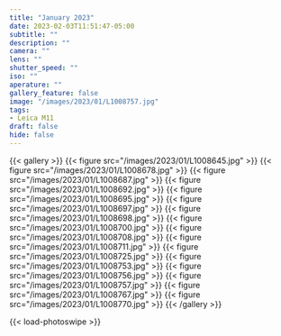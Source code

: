 ```yaml
---
title: "January 2023"
date: 2023-02-03T11:51:47-05:00
subtitle: ""
description: ""
camera: ""
lens: ""
shutter_speed: ""
iso: ""
aperature: ""
gallery_feature: false
image: "/images/2023/01/L1008757.jpg"
tags:
- Leica M11
draft: false
hide: false
---
```


{{< gallery >}}
  {{< figure src="/images/2023/01/L1008645.jpg" >}}
  {{< figure src="/images/2023/01/L1008678.jpg" >}}
  {{< figure src="/images/2023/01/L1008687.jpg" >}}
  {{< figure src="/images/2023/01/L1008692.jpg" >}}
  {{< figure src="/images/2023/01/L1008695.jpg" >}}
  {{< figure src="/images/2023/01/L1008697.jpg" >}}
  {{< figure src="/images/2023/01/L1008698.jpg" >}}
  {{< figure src="/images/2023/01/L1008700.jpg" >}}
  {{< figure src="/images/2023/01/L1008708.jpg" >}}
  {{< figure src="/images/2023/01/L1008711.jpg" >}}
  {{< figure src="/images/2023/01/L1008725.jpg" >}}
  {{< figure src="/images/2023/01/L1008753.jpg" >}}
  {{< figure src="/images/2023/01/L1008756.jpg" >}}
  {{< figure src="/images/2023/01/L1008757.jpg" >}}
  {{< figure src="/images/2023/01/L1008767.jpg" >}}
  {{< figure src="/images/2023/01/L1008770.jpg" >}}
{{< /gallery >}}

{{< load-photoswipe >}}
